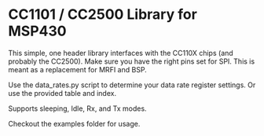 CC1101 / CC2500 Library for MSP430
===========
This simple, one header library interfaces with the CC110X chips (and probably the CC2500).
Make sure you have the right pins set for SPI. This is meant as a replacement for MRFI and BSP.

Use the data_rates.py script to determine your data rate register settings.
Or use the provided table and index.

Supports sleeping, Idle, Rx, and Tx modes. 

Checkout the examples folder for usage.
